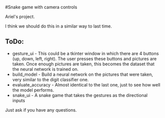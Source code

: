 #Snake game with camera controls

Ariel's project.

I think we should do this in a similar way to last time.

## ToDo:
* gesture_ui		-	This could be a tkinter window in which there are 4 buttons (up, down, left, right). The user presses these buttons and pictures are taken. Once enough pictures are taken, this becomes the dataset that the neural network is trained on.
* build_model		-	Build a neural network on the pictures that were taken, very similar to the digit classifier one.
* evaluate_accuracy	-	Almost identical to the last one, just to see how well the model performs.
* snake_ui		-	A snake game that takes the gestures as the directional inputs



Just ask if you have any questions.
